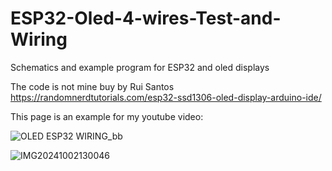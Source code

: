 # ESP32-Oled-4-wires-Test-and-Wiring
Schematics and example program for ESP32 and oled displays

The code is not mine buy by Rui Santos https://randomnerdtutorials.com/esp32-ssd1306-oled-display-arduino-ide/

This page is an example for my youtube video: 

![OLED ESP32 WIRING_bb](https://github.com/user-attachments/assets/dc52fbda-d15d-408e-8357-fd91a58c1968)

![IMG20241002130046](https://github.com/user-attachments/assets/f193ad94-78de-4ea6-b803-b6920199947a)
